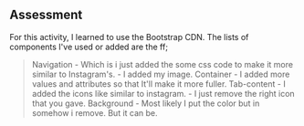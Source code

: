## Assessment

For this activity, I learned to use the Bootstrap CDN. The lists of components I've used or added are the ff;

> Navigation 
    - Which is i just added the some css code to make it more similar to Instagram's.
    - I added my image. 
> Container 
    - I added more values and attributes so that It'll make it more fuller.
> Tab-content 
    - I added the icons like similar to instagram. 
    - I just remove the right icon that you gave. 
> Background
    - Most likely I put the color but in somehow i remove. But it can be. 
